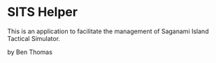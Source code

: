 # SITS Helper

This is an application to facilitate the management of Saganami Island Tactical Simulator. 

by Ben Thomas